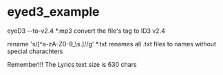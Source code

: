 # eyed3_example

eyeD3 --to-v2.4 *.mp3 convert the file's tag to ID3 v2.4

rename 's/[^a-zA-Z0-9_\s\.]//g' *.txt renames all .txt files to names without special charachters

Remember!!! The Lyrics text size is 630 chars